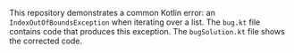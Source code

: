 This repository demonstrates a common Kotlin error: an `IndexOutOfBoundsException` when iterating over a list. The `bug.kt` file contains code that produces this exception.  The `bugSolution.kt` file shows the corrected code.